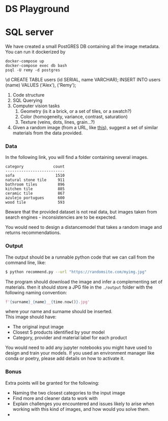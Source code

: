 # DS Playground

# SQL server

We have created a small PostGRES DB containing all the image metadata. 
You can run it dockerized by
```
docker-compose up
docker-compose exec db bash
psql -U remy -d postgres
```

\d
CREATE TABLE users (id SERIAL, name VARCHAR);
INSERT INTO users (name) VALUES ('Alex'), ('Remy');

1. Code structure
1. SQL Querying
1. Computer vision tasks
   1. Geometry (is it a brick, or a set of tiles, or a swatch?)
   1. Color (homogeneity, variance, contrast, saturation)
   1. Texture (veins, dots, lines, grain...?)
1. Given a random image (from a URL, like [this](https://4.bp.blogspot.com/-oyrLdls7rWE/UtVv0Bvt09I/AAAAAAAAAHQ/7BOrneNBaMs/s1600/Bathroom+Designs+2014+1.jpg)), suggest a set of similar materials from the data provided.

### Data

In the following link, you will find a folder containing several images. 

```
category             count
--------------------------
sofa                  1510
natural stone tile     911
bathroom tiles         896
kitchen tile           885
ceramic tile           867
azulejo portugues      600
wood tile              593
```

Beware that the provided dataset is not real data, but images taken from search engines - inconsistencies are to be expected.  

You would need to design a distancemodel that takes a random image and returns recommendations. 

### Output
The output should be a runnable python code that we can call from the command line, like:
```bash
$ python recommend.py --url "https://randomsite.com/myimg.jpg"
```
The program should download the image and infer a complementing set of materials. then it should store a JPG file in the `./output` folder with the following naming convention:
```python
f'{surname}_{name}__{time.now()}.jpg'
```
where your name and surname should be inserted.  
This image should have:
*   The original input image
*   Closest 5 products identified by your model
*   Category, provider and material label for each product

You would need to add any jupyter notebooks you might have used to design and train your models. If you used an environment manager like conda or poetry, please add details on how to activate it.

### Bonus
Extra points will be granted for the following:
*   Naming the two closest categories to the input image
*   Find more and cleaner data to work with
*   Explain challenges you encountered and issues likely to arise when working with this kind of images, and how would you solve them.
*   